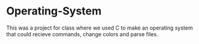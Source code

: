 # Operating-System

This was a project for class where we used C to make an operating system that could recieve commands, change colors and parse files. 
